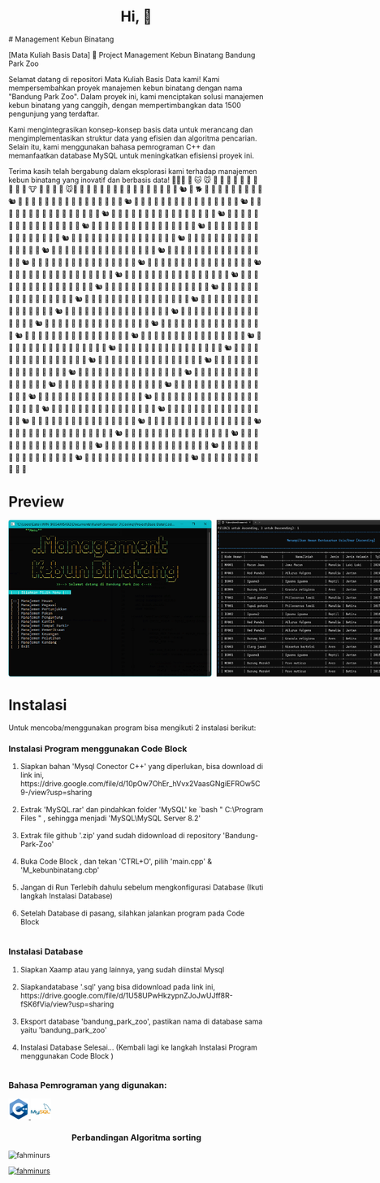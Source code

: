 <h1 align="center">Hi, 👋</h1>
# Management Kebun Binatang

[Mata Kuliah Basis Data] 🚀 Project Management Kebun Binatang Bandung Park Zoo

Selamat datang di repositori Mata Kuliah Basis Data kami! Kami mempersembahkan proyek manajemen kebun binatang dengan nama "Bandung Park Zoo". Dalam proyek ini, kami menciptakan solusi manajemen kebun binatang yang canggih, dengan mempertimbangkan data 1500 pengunjung yang terdaftar.

Kami mengintegrasikan konsep-konsep basis data untuk merancang dan mengimplementasikan struktur data yang efisien dan algoritma pencarian. Selain itu, kami menggunakan bahasa pemrograman C++ dan memanfaatkan database MySQL untuk meningkatkan efisiensi proyek ini.

Terima kasih telah bergabung dalam eksplorasi kami terhadap manajemen kebun binatang yang inovatif dan berbasis data! 🦁🐘🌿
🐶 🐱 🐭 🐹 🐰 🦊 🦝 🐻 🐼 🦄 🐴 🐎 🦌 🐮 🐷 🐗 🐘 🦏 🐭🐨 🐅 🐆 🦓 🐃 🐂 🐄 🐖 🐏 🐑 🐐 🦔 🐪 🐫 🦒 🐘 🐿️ 🦔 
🐕 🐩 🐾 🦦 🦥 🦨 🦘 🦒 🦌 🐇 🐿️ 🦔 🦡 🐁 🐀 🦔 🐁 🐀 🦔 🦡 🦝 🦦 🦨 🦘 🦒 🦌 🐇 🐿️ 🦔 🦡 🐁 🐀 🦔 🐁 🐀 🦔 🦡 
🦝 🦦 🦨 🦘 🦒 🦌 🐇 🐿️ 🦔 🦡 🐁 🐀 🦔 🐁 🐀 🦔 🦡 🦝 🦦 🦨 🦘 🦒 🦌 🐇 🐿️ 🦔 🦡 🐁 🐀 🦔 🐁 🐀 🦔 🦡 🦝 🦦 🦨 
🦘 🦒 🦌 🐇 🐿️ 🦔 🦡 🐁 🐀 🦔 🐁 🐀 🦔 🦡 🦝 🦦 🦨 🦘 🦒 🦌 🐇 🐿️ 🦔 🦡 🐁 🐀 🦔 🐁 🐀 🦔 🦡 🦝 🦦 🦨 🦘 🦒 🦌 
🐇 🐿️ 🦔 🦡 🐁 🐀 🦔 🐁 🐀 🦔 🦡 🦝 🦦 🦨 🦘 🦒 🦌 🐇 🐿️ 🦔 🦡 🐁 🐀 🦔 🐁 🐀 🦔 🦡 🦝 🦦 🦨 🦘 🦒 🦌 🐇 🐿️ 🦔 
🦡 🐁 🐀 🦔 🐁 🐀 🦔 🦡 🦝 🦦 🦨 🦘 🦒 🦌 🐇 🐿️ 🦔 🦡 🐁 🐀 🦔 🐁 🐀 🦔 🦡 🦝 🦦 🦨 🦘 🦒 🦌 🐇 🐿️ 🦔 🦡 🐁 🐀 
🦔 🐁 🐀 🦔 🦡 🦝 🦦 🦨 🦘 🦒 🦌 🐇 🐿️ 🦔 🦡 🐁 🐀 🦔 🐁 🐀 🦔 🦡 🦝 🦦 🦨 🦘 🦒 🦌 🐇 🐿️ 🦔 🦡 🐁 🐀 🦔 🐁 🐀 
🦔 🦡 🦝 🦦 🦨 🦘 🦒 🦌 🐇 🐿️ 🦔 🦡 🐁 🐀 🦔 🐁 🐀 🦔 🦡 🦝 🦦 🦨 🦘 🦒 🦌 🐇 🐿️ 🦔 🦡 🐁 🐀 🦔 🐁 🐀 🦔 🦡 🦝 
🦦 🦨 🦘 🦒 🦌 🐇 🐿️ 🦔 🦡 🐁 🐀 🦔 🐁 🐀 🦔 🦡 🦝 🦦 🦨 🦘 🦒 🦌 🐇 🐿️ 🦔 🦡 🐁 🐀 🦔 🐁 🐀 🦔 🦡 🦝 🦦 🦨 🦘 
🦒 🦌 🐇 🐿️ 🦔 🦡 🐁 🐀 🦔 🐁 🐀 🦔 🦡 🦝 🦦 🦨 🦘 🦒 🦌 🐇 🐿️ 🦔 🦡 🐁 🐀 🦔 🐁 🐀 🦔 🦡 🦝 🦦 🦨 🦘 🦒 🦌 🐇 
🐿️ 🦔 🦡 🐁 🐀 🦔 🐁 🐀 🦔 🦡 🦝 🦦 🦨 🦘 🦒 🦌 🐇 🐿️ 🦔 🦡 🐁 🐀 🦔 🐁 🐀 🦔 🦡 🦝 🦦 🦨 🦘 🦒 🦌 🐇 🐿️ 🦔 🦡 
🐁 🐀 🦔 🐁 🐀 🦔 🦡 🦝 🦦 🦨 🦘 🦒 🦌 🐇 🐿️ 🦔 🦡 🐁 🐀 🦔 🐁 🐀 🦔 🦡 🦝 🦦 🦨 🦘 🦒 🦌 🐇 🐿️ 🦔 🦡 🐁 🐀 🦔 
🐁 🐀 🦔 🦡 🦝 🦦 🦨 🦘 🦒 🦌 🐇 🐿️ 🦔 🦡 🐁 🐀 🦔 🐁 🐀 🦔 🦡 🦝 🦦 🦨 🦘 🦒 🦌 🐇 🐿️ 🦔 🦡 🐁 🐀 🦔 🐁 🐀 🦔 
🦡 🦝 🦦 🦨 🦘 🦒 🦌 🐇 🐿️ 🦔 🦡 🐁 🐀 🦔 🐁 🐀 🦔 🦡 🦝 🦦 🦨 🦘 🦒 🦌 🐇 🐿️ 🦔 🦡 🐁 🐀 🦔 🐁 🐀 🦔 🦡 🦝 🦦 
🦨 🦘 🦒 🦌 🐇 🐿️ 🦔 🦡 🐁 🐀 🦔 🐁 🐀 🦔 🦡 🦝 🦦 🦨 🦘 🦒 🦌 🐇 🐿️ 🦔 🦡 🐁 🐀 🦔 🐁 🐀 🦔 🦡 🦝 🦦 🦨 🦘 🦒 
🦌 🐇 🐿️ 🦔 🦡 🐁 🐀 🦔 🐁 🐀 🦔 🦡 🦝 🦦 🦨 🦘 🦒 🦌 🐇 🐿️ 🦔 🦡 🐁 🐀 🦔 🐁 🐀 🦔 🦡 🦝 🦦 🦨 🦘 🦒 🦌 🐇 🐿️ 
🦔 🦡 🐁 🐀 🦔 🐁 🐀 🦔 🦡 🦝 🦦 🦨 🦘 🦒 🦌 🐇 🐿️ 🦔 🦡 🐁 🐀 🦔 🐁 🐀 🦔 🦡 🦝 🦦 🦨 🦘 🦒 🦌 🐇 🐿️ 🦔 🦡 🐁 
🐀 🦔 🐁 🐀 🦔 🦡 🦝 🦦 🦨 🦘 🦒 🦌 🐇 🐿️ 🦔 🦡 🐁 🐀 🦔 🐁 🐀 🦔 🦡 🦝 🦦 🦨 🦘 🦒 🦌 🐇 🐿️ 🦔 🦡 🐁 🐀 🦔 🐁 🦡 🐁 🐀 🦔 🐁 🐀 🦔 🦡 🦝 🦦 🦨 🦘 🦒 🦌 🐇 🐿️ 🦔 🦡 🐁 🐀 🦔 🐁 🐀 🦔 🦡 🦝 🦦 🦨 🦘 🦒 🦌 🐇 🐿️ 🦔 🦡 🐁 🐀 🦔 🐁 🐀 🦔 🦡 🦝 🦦 🦨 🦘 🦒 🦌 🐇 🐿️ 🦔 🦡 🐁 🐀 🦔 🐁 🐀 🦔 🦡 🦝 🦦 🦨 🦘 🦒 🦌 🐇 🐿️ 🦔 🦡 🐁 🐀 🦔 🐁 🐀 🦔 🦡 🦝 🦦 🦨 🦘 🦒 🦌 🐇 🐿️ 🦔 🦡 🐁 🐀 🦔 🐁 🐀 🦔 🦡 🦝 🦦 🦨 🦘 🦒 🦌 🐇 🐿️ 🦔 🦡 🐁 🐀 🦔 🐁 🐀 🦔 🦡 🦝 🦦 🦨 🦘 🦒 🦌 🐇 🐿️ 🦔 🦡 🐁 🐀 🦔 🐁 🐀 🦔 🦡 🦝 🦦 🦨 🦘 🦒 🦌 🐇 🐿️ 🦔 🦡 🐁 🐀 🦔 🐁 🐀 🦔 🦡 🦝 🦦 🦨 🦘 🦒 🦌 🐇 🐿️ 🦔 🦡 🐁 🐀 🦔 🐁 🐀 🦔 🦡 🦝 🦦 🦨 🦘 🦒 🦌 🐇 🐿️ 🦔 🦡 🐁 🐀 🦔 🐁 🐀 🦔 🦡 🦝 🦦 🦨 🦘 🦒 🦌 🐇 🐿️ 🦔 🦡 🐁 🐀 🦔 🐁 🐀 🦔 🦡 🦝 🦦 🦨






<h1 align="left">Preview</h1>



<div style="display:flex;">
  <img src="https://github.com/Fahminurs/Bandung-Park-Zoo/blob/main/SS/Home.png" alt="Home.png" width="400" style="float:left; margin-right:10px;">
  <img src="https://github.com/Fahminurs/Bandung-Park-Zoo/blob/main/SS/Hasil.png" alt="Hasil.png" width="600" style="float:left; margin-right:10px;">
</div>






# Instalasi
<p>Untuk mencoba/menggunakan program bisa mengikuti 2 instalasi berikut: </p>  
<h3> Instalasi Program menggunakan Code Block </h3>
<ol type ="1" >
  <li>Siapkan bahan 'Mysql Conector C++' yang diperlukan, bisa download di link ini, https://drive.google.com/file/d/10pOw7OhEr_hVvx2VaasGNgiEFROw5C9-/view?usp=sharing </li> <br>
  <li>Extrak 'MySQL.rar' dan pindahkan folder 'MySQL' ke `bash " C:\Program Files " , sehingga menjadi 'MySQL\MySQL Server 8.2'  </li> <br>
  <li>Extrak file github '.zip' yand sudah didownload di repository 'Bandung-Park-Zoo' </li> <br>
  <li>Buka Code Block , dan tekan 'CTRL+O', pilih 'main.cpp' &  'M_kebunbinatang.cbp'</li> <br>
  <li>Jangan di Run Terlebih dahulu sebelum mengkonfigurasi Database (Ikuti langkah Instalasi Database)</li> <br>
  <li>Setelah Database di pasang, silahkan jalankan program pada Code Block</li> <br>

</ol>
<h3> Instalasi Database </h3>
<ol type ="1" >
  <li>Siapkan Xaamp atau yang lainnya, yang sudah diinstal Mysql</li> <br>
  <li>Siapkandatabase '.sql' yang bisa didownload pada link ini, https://drive.google.com/file/d/1U58UPwHkzypnZJoJwUJff8R-fSK6fVia/view?usp=sharing </li> <br>
  <li>Eksport database 'bandung_park_zoo', pastikan nama di database sama yaitu 'bandung_park_zoo' </li> <br>
  <li>Instalasi Database Selesai... (Kembali lagi ke langkah Instalasi Program menggunakan Code Block )</li> <br>
</ol>


<h3 align="left">Bahasa Pemrograman yang digunakan:</h3>
<p align="left"> <a href="https://www.w3schools.com/cpp/" target="_blank" rel="noreferrer"> <img src="https://raw.githubusercontent.com/devicons/devicon/master/icons/cplusplus/cplusplus-original.svg" alt="cplusplus" width="40" height="40"/> </a> <a href="https://www.mysql.com/" target="_blank" rel="noreferrer"> <img src="https://raw.githubusercontent.com/devicons/devicon/master/icons/mysql/mysql-original-wordmark.svg" alt="mysql" width="40" height="40"/> </a> </p>         

<h3 align="center">Perbandingan Algoritma sorting</h3>

<p align="left"> <img src="https://komarev.com/ghpvc/?username=fahminurs&label=Profile%20views&color=0e75b6&style=flat" alt="fahminurs" /> </p>

<p align="left"> <a href="https://github.com/ryo-ma/github-profile-trophy"><img src="https://github-profile-trophy.vercel.app/?username=fahminurs" alt="fahminurs" /></a> </p>

<p align="left"> <a href="https://twitter.com/" target="blank"><img src="https://img.shields.io/twitter/follow/?logo=twitter&style=for-the-badge" alt="" /></a> </p>




                                                                 
                                                                 
                                                                 
